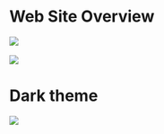 # Web Site Overview

<kbd>
  <img src="https://github.com/danyducky/portfolio/assets/60661613/510e1eb7-b662-4cff-a229-2be00eff6950">
</kbd>

<br />
<br />

<kbd>
  <img src="https://github.com/danyducky/portfolio/assets/60661613/dec1b045-874f-4e1f-aca0-f8ca84befaff">
</kbd>

# Dark theme

<kbd>
  <img src="https://github.com/danyducky/portfolio/assets/60661613/a2c2ce4c-fdaf-491a-815f-de91097ba839">
</kbd>
